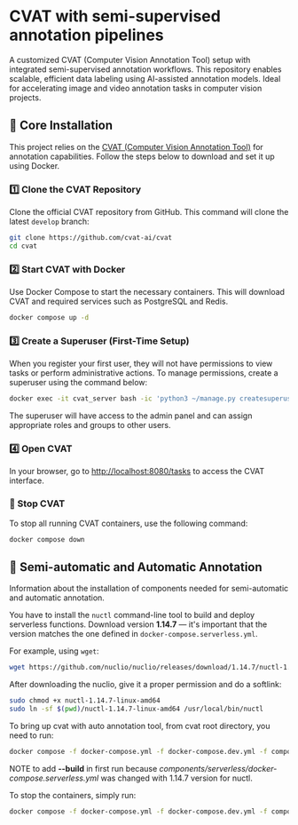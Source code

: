 # CVAT with semi-supervised annotation pipelines
A customized CVAT (Computer Vision Annotation Tool) setup with integrated semi-supervised annotation workflows. This repository enables scalable, efficient data labeling using AI-assisted annotation models. Ideal for accelerating image and video annotation tasks in computer vision projects.  

## 🚀 Core Installation

This project relies on the [CVAT (Computer Vision Annotation Tool)](https://www.cvat.ai/) for annotation capabilities. Follow the steps below to download and set it up using Docker.

### 1️⃣ Clone the CVAT Repository

Clone the official CVAT repository from GitHub. This command will clone the latest `develop` branch:

```bash
git clone https://github.com/cvat-ai/cvat
cd cvat
```

### 2️⃣ Start CVAT with Docker

Use Docker Compose to start the necessary containers. This will download CVAT and required services such as PostgreSQL and Redis.

```bash
docker compose up -d
```

### 3️⃣ Create a Superuser (First-Time Setup)

When you register your first user, they will not have permissions to view tasks or perform administrative actions. To manage permissions, create a superuser using the command below:

```bash
docker exec -it cvat_server bash -ic 'python3 ~/manage.py createsuperuser'
```

The superuser will have access to the admin panel and can assign appropriate roles and groups to other users.

### 4️⃣ Open CVAT

In your browser, go to [http://localhost:8080/tasks](http://localhost:8080/tasks) to access the CVAT interface.

### 🛑 Stop CVAT

To stop all running CVAT containers, use the following command:

```bash
docker compose down
```

## 🤖 Semi-automatic and Automatic Annotation

Information about the installation of components needed for semi-automatic and automatic annotation.

You have to install the `nuctl` command-line tool to build and deploy serverless functions. Download version **1.14.7** — it's important that the version matches the one defined in `docker-compose.serverless.yml`.

For example, using `wget`:

```bash
wget https://github.com/nuclio/nuclio/releases/download/1.14.7/nuctl-1.14.7-linux-amd64
```

After downloading the nuclio, give it a proper permission and do a softlink:


```bash
sudo chmod +x nuctl-1.14.7-linux-amd64
sudo ln -sf $(pwd)/nuctl-1.14.7-linux-amd64 /usr/local/bin/nuctl
```

To bring up cvat with auto annotation tool, from cvat root directory, you need to run:

```bash
docker compose -f docker-compose.yml -f docker-compose.dev.yml -f components/serverless/docker-compose.serverless.yml up -d
```

NOTE to add **--build** in first run because *components/serverless/docker-compose.serverless.yml* was changed with 1.14.7 version for nuctl.

To stop the containers, simply run:

```bash
docker compose -f docker-compose.yml -f docker-compose.dev.yml -f components/serverless/docker-compose.serverless.yml down
```



